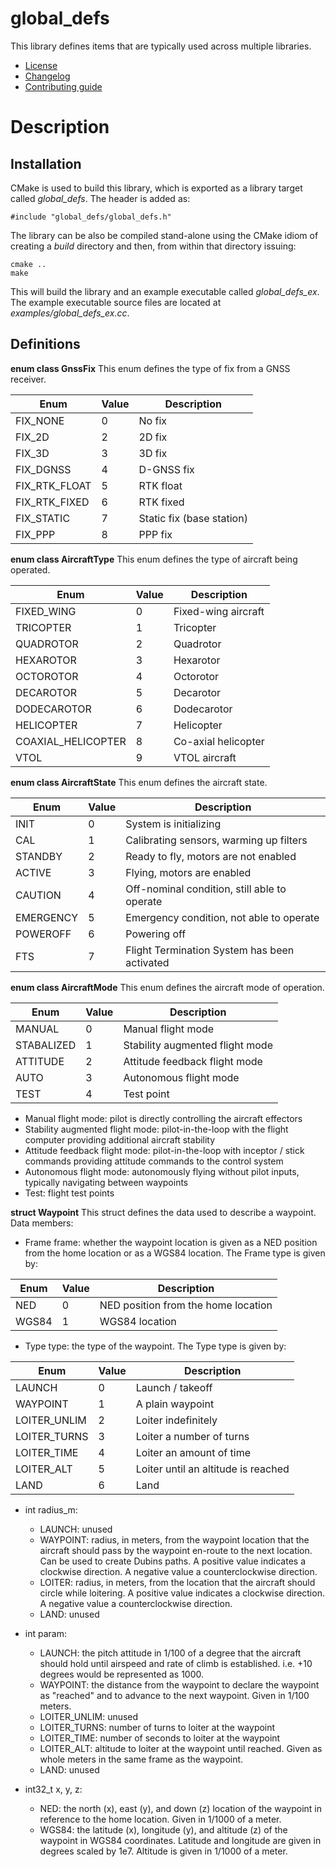# global_defs
This library defines items that are typically used across multiple libraries.
   * [License](LICENSE.md)
   * [Changelog](CHANGELOG.md)
   * [Contributing guide](CONTRIBUTING.md)

# Description

## Installation
CMake is used to build this library, which is exported as a library target called *global_defs*. The header is added as:

```
#include "global_defs/global_defs.h"
```

The library can be also be compiled stand-alone using the CMake idiom of creating a *build* directory and then, from within that directory issuing:

```
cmake ..
make
```

This will build the library and an example executable called *global_defs_ex*. The example executable source files are located at *examples/global_defs_ex.cc*.

## Definitions

**enum class GnssFix** This enum defines the type of fix from a GNSS receiver.

| Enum          | Value | Description               |
| ------------- | ----- | ------------------------- |
| FIX_NONE      | 0     | No fix                    |
| FIX_2D        | 2     | 2D fix                    |
| FIX_3D        | 3     | 3D fix                    |
| FIX_DGNSS     | 4     | D-GNSS fix                |
| FIX_RTK_FLOAT | 5     | RTK float                 |
| FIX_RTK_FIXED | 6     | RTK fixed                 |
| FIX_STATIC    | 7     | Static fix (base station) |
| FIX_PPP       | 8     | PPP fix                   |

**enum class AircraftType** This enum defines the type of aircraft being operated.

| Enum               | Value | Description         |
| ------------------ | ----- | ------------------- |
| FIXED_WING         | 0     | Fixed-wing aircraft |
| TRICOPTER          | 1     | Tricopter           |
| QUADROTOR          | 2     | Quadrotor           |
| HEXAROTOR          | 3     | Hexarotor           |
| OCTOROTOR          | 4     | Octorotor           |
| DECAROTOR          | 5     | Decarotor           |
| DODECAROTOR        | 6     | Dodecarotor         |
| HELICOPTER         | 7     | Helicopter          |
| COAXIAL_HELICOPTER | 8     | Co-axial helicopter |
| VTOL               | 9     | VTOL aircraft       |

**enum class AircraftState** This enum defines the aircraft state.

| Enum      | Value | Description                                  |
| --------- | ----- | -------------------------------------------- |
| INIT      | 0     | System is initializing                       |
| CAL       | 1     | Calibrating sensors, warming up filters      |
| STANDBY   | 2     | Ready to fly, motors are not enabled         |
| ACTIVE    | 3     | Flying, motors are enabled                   |
| CAUTION   | 4     | Off-nominal condition, still able to operate |
| EMERGENCY | 5     | Emergency condition, not able to operate     |
| POWEROFF  | 6     | Powering off                                 |
| FTS       | 7     | Flight Termination System has been activated |

**enum class AircraftMode** This enum defines the aircraft mode of operation.

| Enum       | Value | Description                     |
| ---------- | ----- | ------------------------------- |
| MANUAL     | 0     | Manual flight mode              |
| STABALIZED | 1     | Stability augmented flight mode |
| ATTITUDE   | 2     | Attitude feedback flight mode   |
| AUTO       | 3     | Autonomous flight mode          | 
| TEST       | 4     | Test point                      |

* Manual flight mode: pilot is directly controlling the aircraft effectors
* Stability augmented flight mode: pilot-in-the-loop with the flight computer providing additional aircraft stability
* Attitude feedback flight mode: pilot-in-the-loop with inceptor / stick commands providing attitude commands to the control system
* Autonomous flight mode: autonomously flying without pilot inputs, typically navigating between waypoints
* Test: flight test points

**struct Waypoint** This struct defines the data used to describe a waypoint. Data members:
* Frame frame: whether the waypoint location is given as a NED position from the home location or as a WGS84 location. The Frame type is given by:

| Enum  | Value | Description                         |
| ----- | ----- | ----------------------------------- |
| NED   | 0     | NED position from the home location |
| WGS84 | 1     | WGS84 location                      |

* Type type: the type of the waypoint. The Type type is given by:

| Enum         | Value | Description                         |
| ------------ | ----- | ----------------------------------- |
| LAUNCH       | 0     | Launch / takeoff                    |
| WAYPOINT     | 1     | A plain waypoint                    |
| LOITER_UNLIM | 2     | Loiter indefinitely                 |
| LOITER_TURNS | 3     | Loiter a number of turns            |
| LOITER_TIME  | 4     | Loiter an amount of time            |
| LOITER_ALT   | 5     | Loiter until an altitude is reached |
| LAND         | 6     | Land                                |

* int radius_m:
   * LAUNCH: unused
   * WAYPOINT: radius, in meters, from the waypoint location that the aircraft should pass by the waypoint en-route to the next location. Can be used to create Dubins paths. A positive value indicates a clockwise direction. A negative value a counterclockwise direction.
   * LOITER: radius, in meters, from the location that the aircraft should circle while loitering. A positive value indicates a clockwise direction. A negative value a counterclockwise direction.
   * LAND: unused

* int param:
   * LAUNCH: the pitch attitude in 1/100 of a degree that the aircraft should hold until airspeed and rate of climb is established. i.e. +10 degrees would be represented as 1000.
   * WAYPOINT: the distance from the waypoint to declare the waypoint as "reached" and to advance to the next waypoint. Given in 1/100 meters.
   * LOITER_UNLIM: unused
   * LOITER_TURNS: number of turns to loiter at the waypoint
   * LOITER_TIME: number of seconds to loiter at the waypoint
   * LOITER_ALT: altitude to loiter at the waypoint until reached. Given as whole meters in the same frame as the waypoint.
   * LAND: unused

* int32_t x, y, z:
   * NED: the north (x), east (y), and down (z) location of the waypoint in reference to the home location. Given in 1/1000 of a meter.
   * WGS84: the latitude (x), longitude (y), and altitude (z) of the waypoint in WGS84 coordinates. Latitude and longitude are given in degrees scaled by 1e7. Altitude is given in 1/1000 of a meter.